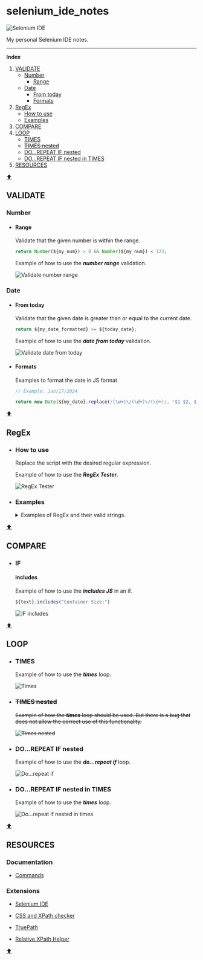 # selenium_ide_notes

![Selenium IDE](https://www.selenium.dev/selenium-ide/img/selenium-ide64.png)

My personal Selenium IDE notes.

---



<!--- ####### INDEX ####### --->
**Index**
1. [VALIDATE](#validate)
    - [Number](#number)
        - [Range](#range)
    - [Date](#date)
        - [From today](#date-from-today)
        - [Formats](#formats)
2. [RegEx](#regex)
    - [How to use](#how-to-use)
    - [Examples](#examples)
3. [COMPARE](#compare)
4. [LOOP](#loop)
    - [TIMES](#times)
    - [~~TIMES nested~~](#times-nested)
    - [DO...REPEAT IF nested](#dorepeat-if-nested)
    - [DO...REPEAT IF nested in TIMES](#dorepeat-if-nested-in-times)
5. [RESOURCES](#resources)



[⬆](#)
<!--- ####### START - VALIDATE ####### --->
## VALIDATE 

### Number 

-  #### Range
    Validate that the given number is within the range.

    ```js
    return Number(${my_num}) > 0 && Number(${my_num}) < 123;
    ```

    Example of how to use the ***number range*** validation.
    <!-- //TODO: Add image with example -->
    ![Validate number range](resources/validate/number_range.png)

### Date
- #### From today
    Validate that the given date is greater than or equal to the current date.

    ```js
    return ${my_date_formatted} >= ${today_date};
    ```

    Example of how to use the ***date from today*** validation.
    <!-- //TODO: Add image with example -->
    ![Validate date from today](resources/validate/date_from_today.png)

- #### Formats
    Examples to format the date in JS format

    ```js
    // Example: Jan/17/2024

    return new Date(${my_date}.replace(/(\w+)\/(\d+)\/(\d+)/, '$1 $2, $3'));
    ```

<!--- ####### END - VALIDATE ####### --->

[⬆](#)

<!--- ####### START - REGEX ####### --->
## RegEx 

- ### How to use
    Replace the script with the desired regular expression.

    Example of how to use the ***RegEx Tester***.
    <!-- //TODO: Add image with example -->
    ![RegEx Tester](resources/regex/regex_tester.png)

- ### Examples
    <details>
    <summary>Examples of RegEx and their valid strings.</summary>
  
    

    ```js
    // For: '$ 10 USD', '$ 3.50 USD', '$ 0.25 USD', '$ 12345.67 USD'

    return /^\$ ([1-9]\d*|\d+\.\d+) USD$/g.test(${SAMPLE_TEXT})
    ```

    ```js
    // For: '10 USD', '3.50 MXN', '1000 USD', '0.25 MXN', 'N/A'

    return /^(([1-9]\d*|\d+\.\d+) (?:USD|MXN))?$|^N\/A$/g.test(${SAMPLE_TEXT});
    ```

    ```js
    // For: '10', '3.50', '1000', '0.25', 'N/A'

    return /^(([1-9]\d*|\d+\.\d+))?$|^N\/A$/g.test(${SAMPLE_TEXT});
    ```

    ```js
    // For: ''

    return ;
    ```
    </details>


<!--- ####### END - REGEX ####### --->

[⬆](#)

<!--- ####### START - COMPARE ####### --->
## COMPARE 

- ### IF

    #### includes
    Example of how to use the ***includes JS*** in an if.

    ```js
    ${text}.includes("Container Size:")
    ```
    <!-- //TODO: Add image with example -->
    ![IF includes](resources/compare/if_includes.png)




<!--- ####### END - COMPARE ####### --->

[⬆](#)

<!--- ####### START - LOOP ####### --->
## LOOP 

<!--- --->
- ### TIMES
    
    Example of how to use the ***times*** loop.
    <!-- //TODO: Add image with example -->
    ![Times](resources/loop/times.pngg)

<!--- --->
- ### ~~TIMES nested~~
    
    ~~Example of how the ***times*** loop should be used. But there is a bug that does not allow the correct use of this functionality.~~

    <!-- //TODO: Add image with example -->
    ~~![Times nested](resources/loop/times_nested.png)~~

<!--- --->
- ### DO...REPEAT IF nested
    Example of how to use the ***do...repeat if*** loop.

    <!-- //TODO: Add image with example -->
    ![Do...repeat if](resources/loop/do_repeat_if_nested.png)

<!--- --->
- ### DO...REPEAT IF nested in TIMES
    
    Example of how to use the ***times*** loop.
    <!-- //TODO: Add image with example -->
    ![Do...repeat if nested in times](resources/loop/do_repeat_if_nested_in_times.png)

<!--- ####### END - LOOP ####### --->

[⬆](#)

<!--- ####### START - RESOURCES ####### --->
## RESOURCES 

<!--- --->
### Documentation
- [Commands
](https://www.selenium.dev/selenium-ide/docs/en/api/commands)

<!--- --->

### Extensions
- [Selenium IDE](https://chromewebstore.google.com/detail/selenium-ide/mooikfkahbdckldjjndioackbalphokd)

- [CSS and XPath checker](https://chromewebstore.google.com/detail/css-and-xpath-checker/aoinfihhckpkkcpholfhmkeplbhddipe)

- [TruePath](https://chromewebstore.google.com/detail/truepath/mgjhkhhbkkldiihlajcnlfchfcmhipmn)

- [Relative XPath Helper](https://chromewebstore.google.com/detail/relative-xpath-helper/eanaofphbanknlngejejepmfomkjaiic)


<!--- ####### END - RESOURCES ####### --->

[⬆](#)